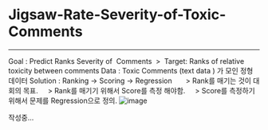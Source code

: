 # Jigsaw-Rate-Severity-of-Toxic-Comments

--- 

Goal : Predict Ranks Severity of  Comments
 >  Target: Ranks of relative toxicity between comments
Data : Toxic Comments (text data ) 가 모인 정형 데이터
Solution : Ranking -> Scoring -> Regression  
    > Rank를 매기는 것이 대회의 목표.
    > Rank를 매기기 위해서 Score를 측정 해야함.
    > Score를 측정하기 위해서 문제를 Regression으로 정의.
![image](https://user-images.githubusercontent.com/69458840/144066322-e932e76a-600e-4e7f-ad3a-12b576085c14.png)


작성중...
